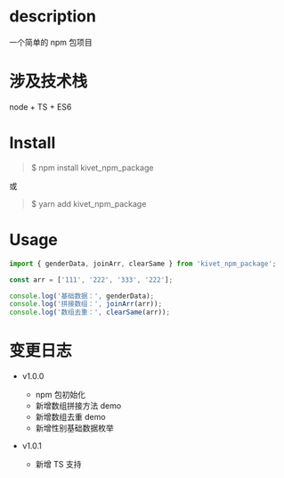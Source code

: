 # description

一个简单的 npm 包项目

# 涉及技术栈

node + TS + ES6

# Install

> $ npm install kivet_npm_package

或

> $ yarn add kivet_npm_package

# Usage

```javascript
import { genderData, joinArr, clearSame } from 'kivet_npm_package';

const arr = ['111', '222', '333', '222'];

console.log('基础数据：', genderData);
console.log('拼接数组：', joinArr(arr));
console.log('数组去重：', clearSame(arr));
```

# 变更日志

- v1.0.0

  - npm 包初始化
  - 新增数组拼接方法 demo
  - 新增数组去重 demo
  - 新增性别基础数据枚举

- v1.0.1
  - 新增 TS 支持
